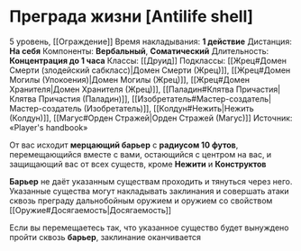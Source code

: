 # Преграда жизни [Antilife shell]
5 уровень, [[Ограждение]]
Время накладывания: **1 действие**
Дистанция: **На себя**
Компоненты: **Вербальный**, **Соматический**
Длительность: **Концентрация до 1 часа**
Классы: [[Друид]]
Подклассы: [[Жрец#Домен Смерти (злодейский сабкласс)|Домен Смерти (Жрец)]], [[Жрец#Домен Могилы (Упокоения)|Домен Могилы (Жрец)]], [[Жрец#Домен Хранителя|Домен Хранителя (Жрец)]], [[Паладин#Клятва Причастия|Клятва Причастия (Паладин)]], [[Изобретатель#Мастер-создатель|Мастер-создатель (Изобретатель)]], [[Колдун#Нежить|Нежить (Колдун)]], [[Магус#Орден Стражей|Орден Стражей (Магус)]]
Источник: «Player's handbook»

От вас исходит **мерцающий барьер** с **радиусом 10 футов**, перемещающийся вместе с вами, остающийся с центром на вас, и защищающий вас от всех существ, кроме **Нежити** и **Конструктов**

**Барьер** не даёт указанным существам проходить и тянуться через него. Указанные существа могут накладывать заклинания и совершать атаки сквозь преграду дальнобойным оружием и оружием со свойством [[Оружие#Досягаемость|Досягаемость]]

Если вы перемещаетесь так, что указанное существо будет вынуждено пройти сквозь **барьер**, заклинание оканчивается